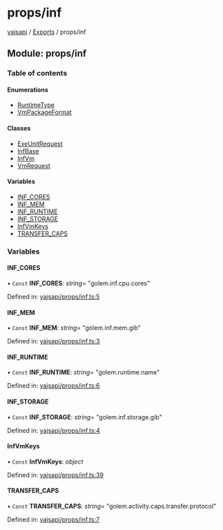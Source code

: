 # props/inf

[yajsapi](https://github.com/golemfactory/yagna-docs/tree/1b9d66c57da52a346eb2988dcfe9aa00d2f3d587/yajsapi/README.md) / [Exports](https://github.com/golemfactory/yagna-docs/tree/1b9d66c57da52a346eb2988dcfe9aa00d2f3d587/yajsapi/modules.md) / props/inf

## Module: props/inf

### Table of contents

#### Enumerations

* [RuntimeType](https://github.com/golemfactory/yagna-docs/tree/1b9d66c57da52a346eb2988dcfe9aa00d2f3d587/yajsapi/enums/props_inf.runtimetype.md)
* [VmPackageFormat](https://github.com/golemfactory/yagna-docs/tree/1b9d66c57da52a346eb2988dcfe9aa00d2f3d587/yajsapi/enums/props_inf.vmpackageformat.md)

#### Classes

* [ExeUnitRequest](https://github.com/golemfactory/yagna-docs/tree/1b9d66c57da52a346eb2988dcfe9aa00d2f3d587/yajsapi/classes/props_inf.exeunitrequest.md)
* [InfBase](https://github.com/golemfactory/yagna-docs/tree/1b9d66c57da52a346eb2988dcfe9aa00d2f3d587/yajsapi/classes/props_inf.infbase.md)
* [InfVm](https://github.com/golemfactory/yagna-docs/tree/1b9d66c57da52a346eb2988dcfe9aa00d2f3d587/yajsapi/classes/props_inf.infvm.md)
* [VmRequest](https://github.com/golemfactory/yagna-docs/tree/1b9d66c57da52a346eb2988dcfe9aa00d2f3d587/yajsapi/classes/props_inf.vmrequest.md)

#### Variables

* [INF\_CORES](props_inf.md#inf_cores)
* [INF\_MEM](props_inf.md#inf_mem)
* [INF\_RUNTIME](props_inf.md#inf_runtime)
* [INF\_STORAGE](props_inf.md#inf_storage)
* [InfVmKeys](props_inf.md#infvmkeys)
* [TRANSFER\_CAPS](props_inf.md#transfer_caps)

### Variables

#### INF\_CORES

• `Const` **INF\_CORES**: _string_= "golem.inf.cpu.cores"

Defined in: [yajsapi/props/inf.ts:5](https://github.com/golemfactory/yajsapi/blob/0a8d8c8/yajsapi/props/inf.ts#L5)

#### INF\_MEM

• `Const` **INF\_MEM**: _string_= "golem.inf.mem.gib"

Defined in: [yajsapi/props/inf.ts:3](https://github.com/golemfactory/yajsapi/blob/0a8d8c8/yajsapi/props/inf.ts#L3)

#### INF\_RUNTIME

• `Const` **INF\_RUNTIME**: _string_= "golem.runtime.name"

Defined in: [yajsapi/props/inf.ts:6](https://github.com/golemfactory/yajsapi/blob/0a8d8c8/yajsapi/props/inf.ts#L6)

#### INF\_STORAGE

• `Const` **INF\_STORAGE**: _string_= "golem.inf.storage.gib"

Defined in: [yajsapi/props/inf.ts:4](https://github.com/golemfactory/yajsapi/blob/0a8d8c8/yajsapi/props/inf.ts#L4)

#### InfVmKeys

• `Const` **InfVmKeys**: _object_

Defined in: [yajsapi/props/inf.ts:39](https://github.com/golemfactory/yajsapi/blob/0a8d8c8/yajsapi/props/inf.ts#L39)

#### TRANSFER\_CAPS

• `Const` **TRANSFER\_CAPS**: _string_= "golem.activity.caps.transfer.protocol"

Defined in: [yajsapi/props/inf.ts:7](https://github.com/golemfactory/yajsapi/blob/0a8d8c8/yajsapi/props/inf.ts#L7)

